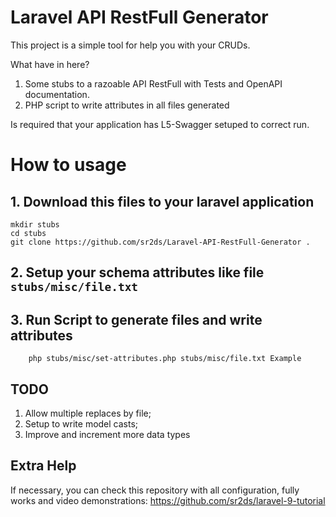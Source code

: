 # Laravel API RestFull Generator

This project is a simple tool for help you with your CRUDs.

What have in here?

1. Some stubs to a razoable API RestFull with Tests and OpenAPI documentation.
2. PHP script to write attributes in all files generated

Is required that your application has L5-Swagger setuped to correct run. 


# How to usage

## 1. Download this files to your laravel application 

```
mkdir stubs
cd stubs
git clone https://github.com/sr2ds/Laravel-API-RestFull-Generator .
```

## 2. Setup your schema attributes like file `stubs/misc/file.txt`

## 3. Run Script to generate files and write attributes

```
    php stubs/misc/set-attributes.php stubs/misc/file.txt Example
```

## TODO

1. Allow multiple replaces by file;
2. Setup to write model casts;
3. Improve and increment more data types

## Extra Help

If necessary, you can check this repository with all configuration, fully works and video demonstrations:
https://github.com/sr2ds/laravel-9-tutorial